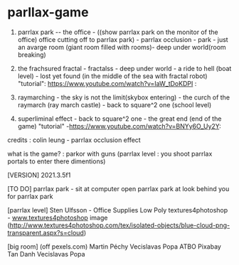 # parllax-game


1. parrlax park -- the office - ((show parrlax park on the monitor of the office) office cutting off to parrlax park) - parrlax occlusion - park - just an avarge room (giant room filled with rooms)- deep under world(room breaking)

2. the frachsured fractal - fractalss - deep under world - a ride to hell (boat level) - lost yet found (in the middle of the sea with fractal robot)  "tutorial": https://www.youtube.com/watch?v=IaW_tDoKDPI :

3. raymarching - the sky is not the limit(skybox entering) - the curch of the raymarch (ray march castle) - back to square^2 one (school level)

4. superliminal effect - back to square^2 one - the great end (end of the game) "tutorial" -https://www.youtube.com/watch?v=BNYy6O_Uy2Y:


credits :
colin leung - parrlax occlusion effect

what is the game? : parkor with guns (parrlax level : you shoot parrlax portals to enter there dimentions)

[VERSION]
2021.3.5f1

[TO DO]
parrlax park - sit at computer open parrlax park at look behind you
for parrlax park



[parrlax level]
Sten Ulfsson - Office Supplies Low Poly
textures4photoshop - www.textures4photoshop image (http://www.textures4photoshop.com/tex/isolated-objects/blue-cloud-png-transparent.aspx?s=cloud)

[big room]
(off pexels.com)
Martin Péchy
Vecislavas Popa
ATBO
Pixabay
Tan Danh
Vecislavas Popa
